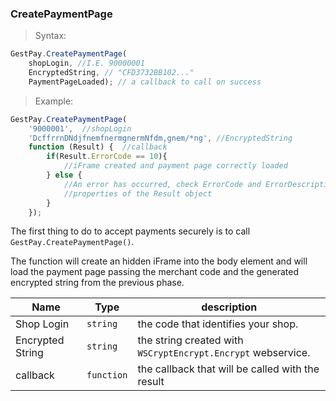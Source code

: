 ### CreatePaymentPage

> Syntax: 

```javascript
GestPay.CreatePaymentPage(
	shopLogin, //I.E. 90000001
	EncryptedString, // "CFD3732BB102..." 
	PaymentPageLoaded); // a callback to call on success
```

> Example: 

```javascript
GestPay.CreatePaymentPage(
	'9000001',  //shopLogin
	'DcffrrnDNdjfnemfnermgnermNfdm,gnem/*ng', //EncryptedString 
	function (Result) {  //callback 
		if(Result.ErrorCode == 10){ 
			//iFrame created and payment page correctly loaded
		} else {
			//An error has occurred, check ErrorCode and ErrorDescription
			//properties of the Result object
		} 
	});
```

The first thing to do to accept payments securely is to call `GestPay.CreatePaymentPage()`.

The function will create an hidden iFrame into the body element and will load the payment page passing the merchant code and the generated encrypted string from the previous phase. 

Name | Type | description
-----|------| -------------
Shop Login | `string` | the code that identifies your shop. 
Encrypted String | `string` | the string created with `WSCryptEncrypt.Encrypt` webservice. 
callback | `function` | the callback that will be called with the result
